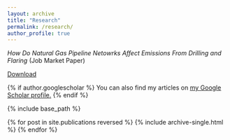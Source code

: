 ```yaml
---
layout: archive
title: "Research"
permalink: /research/
author_profile: true
---
```


*How Do Natural Gas Pipeline Netowrks Affect Emissions From Drilling and Flaring* (Job Market Paper)

[Download](http://lbeatty1.github.io/files/Beatty_JMP.pdf)


{% if author.googlescholar %}
  You can also find my articles on <u><a href="{{author.googlescholar}}">my Google Scholar profile</a>.</u>
{% endif %}

{% include base_path %}

{% for post in site.publications reversed %}
  {% include archive-single.html %}
{% endfor %}
